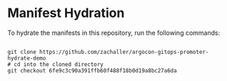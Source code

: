 
# Manifest Hydration

To hydrate the manifests in this repository, run the following commands:

```shell

git clone https://github.com/zachaller/argocon-gitops-promoter-hydrate-demo
# cd into the cloned directory
git checkout 6fe9c3c90a391ffb60f488f18b0d19a8bc27a6da
```